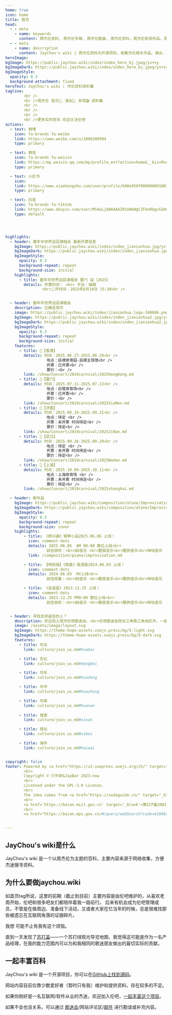 ```yaml
---
home: true
icon: home
title: 首页
head:
  - - meta
    - name: keywords
      content: 周杰伦资料, 周杰伦专辑, 周杰伦歌曲, 周杰伦百科，周杰伦影视作品，周杰伦演唱会城市，周杰伦综艺作品，周杰伦广告代言
  - - meta
    - name: description
      content: JayChou's wiki | 周杰伦百科为开源项目，收集杰伦相关作品、演出、行程、社交网络等信息存档，欢迎加入共建，丰富百科内容。
heroImage: 
bgImage: https://public.jaychou.wiki/index/index_hero_bj.jpeg/ys+sy
bgImageDark: https://public.jaychou.wiki/index/index_hero_bj.jpeg/ys+sy
bgImageStyle:
  opacity: 0.3
  background-attachment: fixed
heroText: JayChou's wiki | 杰伦百科资料集
tagline: 
        <br />
        <br />周杰伦 音乐🎵、演出🎤、影视🎬 资料集
        <br />
        <br />
        <br />
        <br />更多实时资讯 欢迎关注伦吧
actions:
  - text: 微博
    icon: fa-brands fa-weibo
    link: https://www.weibo.com/u/1806308994
    type: primary

  - text: 微信
    icon: fa-brands fa-weixin
    link: https://mp.weixin.qq.com/mp/profile_ext?action=home&__biz=MzA3NDU2MDUxNg==
    type: primary

  - text: 小红书
    icon: 
    link: https://www.xiaohongshu.com/user/profile/648e950f000000001003496d
    type: primary

  - text: 抖音
    icon: fa-brands fa-tiktok
    link: https://www.douyin.com/user/MS4wLjABAAAAZ93xWkWgCIFbnRbgcG1Hufob2pGRfVGfdKfP64p56Cs
    type: default




highlights:
  - header: 嘉年华世界巡回演唱会 最新开票信息
    bgImage: https://public.jaychou.wiki/index/index_jianianhua.jpg/ys+sy
    bgImageDark: https://public.jaychou.wiki/index/index_jianianhua.jpg/ys+sy
    bgImageStyle:
      opacity: 0.3
      background-repeat: repeat
      background-size: initial
    highlights:
      - title: 嘉年华世界巡回演唱会 厦门 站（2025）
        details: 开票时间： <br> 平台：猫眼
                <br>二开时间：2025年6月10日 15:38<br />


  - header: 嘉年华世界巡回演唱会
    description: 已确定场次
    image: https://public.jaychou.wiki/index/jianianhua_logo-240606.png/ys+sy
    bgImage: https://public.jaychou.wiki/index/index_jianianhua2.jpg/ys+sy
    bgImageDark: https://public.jaychou.wiki/index/index_jianianhua2.jpg/ys+sy
    bgImageStyle:
      opacity: 0.3
      background-repeat: repeat
      background-size: initial
    features:
      - title: 🎤【香港】
        details: 时间：2025.06.27-2025.06.29<br />
                  地点：启德体育园-启德主场馆<br />
                  开票：已开票<br />
                  票价：<br />
        link: /show/Concert/2019carnival/2025HongKong.md
      - title: 🎤【厦门】
        details: 时间：2025.07.11-2025.07.13<br />
                  地点：白鹭体育场<br />
                  开票：已开票<br />
                  票价：<br />
        link: /show/Concert/2019carnival/2025XiaMen.md
      - title: 🎤【济南】
        details: 时间：2025.09.19-2025.09.21<br />
                  地点：待定 <br />
                  开票：未开票 时间待定<br />
                  票价：待定<br />
        link: /show/Concert/2019carnival/2025JiNan.md
      - title: 🎤【武汉】
        details: 时间：2025.09.26-2025.09.29<br />
                  地点：待定 <br />
                  开票：未开票 时间待定<br />
                  票价：待定<br />
        link: /show/Concert/2019carnival/2025WuHan.md
      - title: 🎤【上海】
        details: 时间：2025.10.09-2025.10.11<br />
                  地点：上海体育场 <br />
                  开票：未开票 时间待定<br />
                  票价：待定<br />
        link: /show/Concert/2019carnival/2025shanghai.md

  - header: 新作品
    bgImage: https://public.jaychou.wiki/composition/alone/Improvisation/即兴曲-宣传照.jpg/ys+sy
    bgImageDark: https://public.jaychou.wiki/composition/alone/Improvisation/即兴曲-宣传照.jpg/ys+sy
    bgImageStyle:
      opacity: 0.3
      background-repeat: repeat
      background-size: cover
    highlights:
        - title: 《即兴曲》钢琴小品2025.06.06 上线！
          icon: comment-dots
          details: 2025.06.06  AM 00:00 数位上线<br>
                  前往收听：<br>QQ音乐 <br>酷我音乐<br>酷狗音乐<br>咪咕音乐
          link: /composition/piano/improvisation.md

        - title: 【特别版】《稻香》摇滚版2024.06.03 上线！
          icon: comment-dots
          details: 2024.06.03  MV上线<br>
                  前往观看：<br>QQ音乐 <br>酷我音乐<br>酷狗音乐<br>咪咕音乐

        - title: 《圣诞星》2023.12.25 上线！
          icon: comment-dots
          details: 2023.12.25 PM9:00 数位上线<br>
                  前往收听：<br>QQ音乐 <br>酷我音乐<br>酷狗音乐<br>咪咕音乐


  - header: 寻找志同道合的人？
    description: 欢迎加入周杰伦吧歌迷会。<br>伦吧歌迷会除长三角珠三角地区外，一般情况下以所在地区省会城市命名，申请前确认自己所在省份或离该分会较近哈~
    image: /assets/image/layout.svg
    bgImage: https://theme-hope-assets.vuejs.press/bg/5-light.svg
    bgImageDark: https://theme-hope-assets.vuejs.press/bg/5-dark.svg
    features:
      - title: 华北
        link: culture/join_us.md#huabei

      - title: 东北
        link: culture/join_us.md#dongbei

      - title: 华东
        link: culture/join_us.md#huadong

      - title: 华中
        link: culture/join_us.md#huazhong

      - title: 华南
        link: culture/join_us.md#huanan
        
      - title: 西南
        link: culture/join_us.md#xinan

      - title: 西北
        link: culture/join_us.md#xibei

      - title: 海外
        link: culture/join_us.md#haiwai


copyright: false
footer: Powered by <a href="https://v2.vuepress.vuejs.org/zh/" target="_blank">VuePress</a>. Theme by <a href="https://theme-hope.vuejs.press/zh/" target="_blank">Hope</a> | MIT 协议
        <br>
        Copyright © CYFOR&JayBar 2023-now
        <br>
        Licensed under the GPL-3.0 License.
        <br>
        The idea comes from <a href="https://sodaguide.cn/" target="_blank">苏打盖</a>
        <br>
        <a href='https://beian.miit.gov.cn' target='_blank'>豫ICP备20012208号-5</a>
        <br>
        <a href="https://beian.mps.gov.cn/#/query/webSearch?code=41048202000188" rel="noreferrer" target="_blank">豫公网安备41048202000188</a>


---
```

## JayChou's wiki是什么
JayChou's wiki 是一个以周杰伦为主题的百科，主要内容来源于网络收集，方便杰迷搜寻资料。
## 为什么要做jaychou.wiki
如首页tag所说，这里的前期（截止到目前）主要内容是由伦吧维护的，从喜欢老周开始，伦吧和很多吧友们都陪伴着我一路前行。
后来有机会成为伦吧管理成员，不管是在做周边、准备线下活动，又或者大家在忆当年的时候，总是很难找那些被遗忘在互联网角落的证据碎片。

我想 可能不止有我有这个烦恼。

直到一天发现了[苏打盖](https://sodaguide.cn/)——一个苏打绿观光导览地图，我觉得这可能是作为一名产品经理，在我的能力范围内可以为和我相同的歌迷朋友做出的最切实际的贡献。

## 一起丰富百科
JayChou's wiki 是一个开源项目，你可以在[GitHub上找到源码](https://github.com/y-cyfor/JayChou-wiki)。

网站内容目前仅靠少数爱好者（暂时只有我）维护和提供资料，存在较多的不足。

如果你刚好是一名互联网/软件从业的杰迷，欢迎加入伦吧，[一起丰富这个项目](/about/contribute.md)。

如果不会也没关系，可以通过 [歌迷会](culture/join_us.md)/网站评论区/[邮件](mailto:cyfor@foxmail.com) 进行勘误或补充内容。